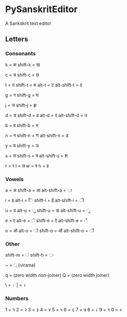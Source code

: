 # PySanskritEditor
A Sankskrit text editor

## Letters

### Consonants
k = क
shift-k = ख

c = च
shift-c = छ

t = त
shift-t = थ
alt-t = ट
alt-shift-t = ठ

g = ग
shift-g = घ

j = ज
shift-j = झ

d = ड
shift-d = ढ
alt-d = द
alt-shift-d = ध

b = ब
shift-b = भ

n = न
shift-n = ण
alt-shift-n = ड़

y = य
shift-y = ञ


s = स
shift-s = ष
alt-shift-s = श

r = र
l = ल
w = व
h = ह

### Vowels

a = अ
shift-a = आ
alt-shift-a = ा

i = इ
alt-i = ि
shift-i = ई
alt-shift-i = ी

u = उ
alt-u = ु
shift-u = ऊ
alt-shift-u = ू

e = ए
alt-e = े
shift-e = ऐ
alt-shift-e = ै

o = ओ
alt-o = ो
shift-o = औ
alt-shift-o = ौ

### Other

shift-m = ं
shift-h = ः

~ = ् (virama)

q = (zero width non-joiner)
Q =  (zero width joiner)

\ = ।
| = ॥

### Numbers
1 = १
2 = २
3 = ३
4 = ४
5 = ५
6 = ६
7 = ७
8 = ८
9 = ९
0 = ०
